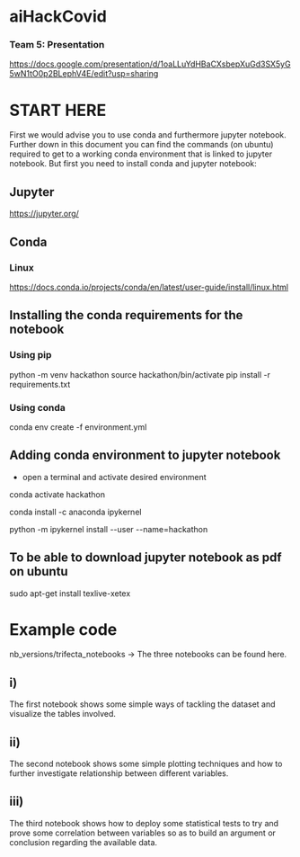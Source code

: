 # aiHackCovid
### Team 5: Presentation
https://docs.google.com/presentation/d/1oaLLuYdHBaCXsbepXuGd3SX5yG5wN1tO0p2BLephV4E/edit?usp=sharing

# START HERE
First we would advise you to use conda and furthermore jupyter notebook. Further down in this document you can find the commands (on ubuntu) required to get to a working conda environment that is linked to jupyter notebook. 
But first you need to install conda and jupyter notebook:
## Jupyter
https://jupyter.org/

## Conda
### Linux
https://docs.conda.io/projects/conda/en/latest/user-guide/install/linux.html

## Installing the conda requirements for the notebook
### Using pip
python -m venv hackathon
source hackathon/bin/activate
pip install -r requirements.txt

### Using conda
conda env create -f environment.yml

## Adding conda environment to jupyter notebook
 - open a terminal and activate desired environment
 
conda activate hackathon

conda install -c anaconda ipykernel

python -m ipykernel install --user --name=hackathon

## To be able to download jupyter notebook as pdf on ubuntu
sudo apt-get install texlive-xetex

# Example code
nb_versions/trifecta_notebooks -> The three notebooks can be found here.

## i)
The first notebook shows some simple ways of tackling the dataset and visualize the tables involved.

## ii)
The second notebook shows some simple plotting techniques and how to further investigate relationship between different variables.

## iii)
The third notebook shows how to deploy some statistical tests to try and prove some correlation between variables so as to build an argument or conclusion regarding the available data. 

